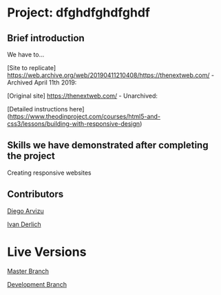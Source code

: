 # Project: dfghdfghdfghdf

## Brief introduction

We have to...

[Site to replicate] https://web.archive.org/web/20190411210408/https://thenextweb.com/ - Archived April 11th 2019:

[Original site] https://thenextweb.com/ - Unarchived:

[Detailed instructions here] (https://www.theodinproject.com/courses/html5-and-css3/lessons/building-with-responsive-design)

## Skills we have demonstrated after completing the project

Creating responsive websites

## Contributors

[Diego Arvizu](https://github.com/diegoarvz4)

[Ivan Derlich](https://github.com/IvanDerlich)

# Live Versions

[Master Branch](https://ivanderlich.github.io/TheNextWeb/)

[Development Branch]()



